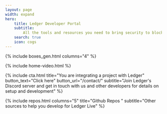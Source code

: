 ```yaml
---
layout: page
width: expand
hero:
    title: Ledger Developer Portal
    subtitle:
        All the tools and resources you need to bring security to blockchain users
    search: true
    icon: cogs
---
```


{% include boxes_gen.html columns="4" %}

{% include home-video.html %}

{% include cta.html title="You are integrating a project with Ledger" button_text="Click here" button_url="/contact/" subtitle="Join Ledger's Discord server and get in touch with us and other developers for details on setup and development" %}

{% include repos.html columns="5" title="Github Repos " subtitle="Other sources to help you develop for Ledger Live" %}
